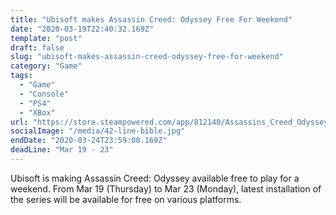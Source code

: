 ```yaml
---
title: "Ubisoft makes Assassin Creed: Odyssey Free For Weekend"
date: "2020-03-19T22:40:32.169Z"
template: "post"
draft: false
slug: "ubisoft-makes-assassin-creed-odyssey-free-for-weekend"
category: "Game"
tags:
  - "Game"
  - "Console"
  - "PS4"
  - "XBox"
url: "https://store.steampowered.com/app/812140/Assassins_Creed_Odyssey/"
socialImage: "/media/42-line-bible.jpg"
endDate: "2020-03-24T23:59:00.169Z"
deadLine: "Mar 19 - 23"
---
```


Ubisoft is making Assassin Creed: Odyssey available free to play for a weekend. From Mar 19 (Thursday) to Mar 23 (Monday), latest installation of the series will be available for free on various platforms. 